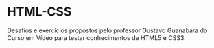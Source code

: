 # HTML-CSS
 Desafios e exercícios propostos pelo professor Gustavo Guanabara do Curso em Vídeo para testar conhecimentos de HTML5 e CSS3.
